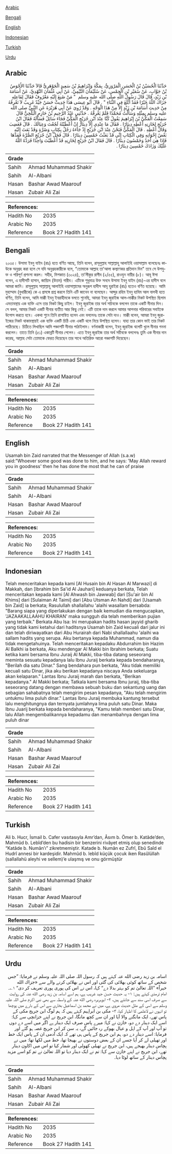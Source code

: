 [Arabic](#arabic)

[Bengali](#bengali)

[English](#english)

[Indonesian](#indonesian)

[Turkish](#turkish)

[Urdu](#urdu)

## Arabic


<div dir="rtl" lang="ar" style={{fontSize:'larger',backgroundColor:'#f8f9fa',padding:20}}>
حَدَّثَنَا الْحُسَيْنُ بْنُ الْحَسَنِ الْمَرْوَزِيُّ، بِمَكَّةَ وَإِبْرَاهِيمُ بْنُ سَعِيدٍ الْجَوْهَرِيُّ قَالاَ حَدَّثَنَا الأَحْوَصُ بْنُ جَوَّابٍ، عَنْ سُعَيْرِ بْنِ الْخِمْسِ، عَنْ سُلَيْمَانَ التَّيْمِيِّ، عَنْ أَبِي عُثْمَانَ النَّهْدِيِّ، عَنْ أُسَامَةَ بْنِ زَيْدٍ، قَالَ قَالَ رَسُولُ اللَّهِ صلى الله عليه وسلم ‏ "‏ مَنْ صُنِعَ إِلَيْهِ مَعْرُوفٌ فَقَالَ لِفَاعِلِهِ جَزَاكَ اللَّهُ خَيْرًا فَقَدْ أَبْلَغَ فِي الثَّنَاءِ ‏"‏ ‏.‏ قَالَ أَبُو عِيسَى هَذَا حَدِيثٌ حَسَنٌ جَيِّدٌ غَرِيبٌ لاَ نَعْرِفُهُ مِنْ حَدِيثِ أُسَامَةَ بْنِ زَيْدٍ إِلاَّ مِنْ هَذَا الْوَجْهِ ‏.‏ وَقَدْ رُوِيَ عَنْ أَبِي هُرَيْرَةَ عَنِ النَّبِيِّ صلى الله عليه وسلم بِمِثْلِهِ وَسَأَلْتُ مُحَمَّدًا فَلَمْ يَعْرِفْهُ ‏.‏ حَدَّثَنِي عَبْدُ الرَّحِيمِ بْنُ حَازِمٍ الْبَلْخِيُّ قَالَ سَمِعْتُ الْمَكِّيَّ بْنَ إِبْرَاهِيمَ يَقُولُ كُنَّا عِنْدَ ابْنِ جُرَيْجٍ الْمَكِّيِّ فَجَاءَ سَائِلٌ فَسَأَلَهُ فَقَالَ ابْنُ جُرَيْجٍ لِخَازِنِهِ أَعْطِهِ دِينَارًا ‏.‏ فَقَالَ مَا عِنْدِي إِلاَّ دِينَارٌ إِنْ أَعْطَيْتُهُ لَجُعْتَ وَعِيَالَكَ ‏.‏ قَالَ فَغَضِبَ وَقَالَ أَعْطِهِ ‏.‏ قَالَ الْمَكِّيُّ فَنَحْنُ عِنْدَ ابْنِ جُرَيْجٍ إِذْ جَاءَهُ رَجُلٌ بِكِتَابٍ وَصُرَّةٍ وَقَدْ بَعَثَ إِلَيْهِ بَعْضُ إِخْوَانِهِ وَفِي الْكِتَابِ إِنِّي قَدْ بَعَثْتُ خَمْسِينَ دِينَارًا ‏.‏ قَالَ فَحَلَّ ابْنُ جُرَيْجٍ الصُّرَّةَ فَعَدَّهَا فَإِذَا هِيَ أَحَدٌ وَخَمْسُونَ دِينَارًا ‏.‏ قَالَ فَقَالَ ابْنُ جُرَيْجٍ لِخَازِنِهِ قَدْ أَعْطَيْتَ وَاحِدًا فَرَدَّهُ اللَّهُ عَلَيْكَ وَزَادَكَ خَمْسِينَ دِينَارًا ‏.‏
</div>
<div style={{backgroundColor:'#f8f9fa',padding:20, marginBottom: 10}}><table> <thead> <tr> <th>Grade</th> <th></th> </tr> </thead> <tbody> <tr><td>Sahih</td><td>Ahmad Muhammad Shakir</td></tr><tr><td>Sahih</td><td>Al-Albani</td></tr><tr><td>Hasan</td><td>Bashar Awad Maarouf</td></tr><tr><td>Hasan</td><td>Zubair Ali Zai</td></tr></tbody></table><table> <thead> <tr> <th>References:</th> <th></th> </tr> </thead> <tbody><tr><td>Hadith No</td><td>2035</td></tr><tr><td>Arabic No</td><td>2035</td></tr><tr><td>Reference</td><td>Book 27 Hadith 141</td></tr></tbody></table></div>

## Bengali


<div dir="ltr" lang="bn" style={{fontSize:'larger',backgroundColor:'#f8f9fa',padding:20}}>
২০৩৫। উসামা ইবনু যাইদ (রাঃ) হতে বর্ণিত আছে, তিনি বলেন, রাসূলুল্লাহ সাল্লাল্লাহু আলাইহি ওয়াসাল্লাম বলেছেনঃ কাউকে অনুগ্রহ করা হলে সে যদি অনুগ্রহকারীকে বলে, “তোমাকে আল্লাহ তা'আলা কল্যাণকর প্রতিদান দিন" তবে সে উপযুক্ত ও পরিপূর্ণ প্রশংসা করল। সহীহ, মিশকাত (৩০২৪), তা’লীকুর রাগীব (২/৫৫), রাওযুন নায়ীর (৮)। আবূ ঈসা বলেন, এ হাদীসটি হাসান, জায়্যিদ (উত্তম) গারীব। এটিকে শুধুমাত্র উক্ত সনদে উসামা ইবনু যাইদ (রাঃ)-এর হাদীস বলে আমরা জানি। রাসূলুল্লাহ সাল্লাল্লাহু আলাইহি ওয়াসাল্লামের অনুরূপ হাদীস আবূ হুরাইরা (রাঃ) হতেও বর্ণিত হয়েছে। আমি মুহাম্মাদ (বুখারীকে) কে এ প্রসঙ্গে প্রশ্ন করলে তিনি এটি জানেন না বলেছেন। আব্দুর রহিম ইবনু হাযিম আল বালখী হতে বর্ণিত, তিনি বলেন, আমি মাক্কী ইবনু ইবরাহীমকে বলতে শুনেছি, আমরা ইবনু জুরাইজ আল-মাক্কীর নিকট উপস্থিত ছিলাম এমতাবস্থায় এক ব্যক্তি এসে তার নিকট কিছু চাইল। ইবনু জুরাইজ তার অর্থ সচিবকে বললেন তাকে একটি দীনার দিন। সে বলল, আমার নিকট একটি দীনার ব্যতীত আর কিছু নেই। এটি তাকে দান করলে আমার আপনার পরিবারের সবাইকে উপোস করতে হবে। একথা শুনে তিনি রাগান্বিত হলেন এবং বললেনঃ তাকে সেটা দাও। মাক্কী বলেন, আমরা ইবনু জুরাইজের নিকট থাকাবস্থায়ই এক ব্যক্তি একটি চিঠি এবং একটি থলে নিয়ে উপস্থিত হলেন। যাহা তার কোন ভাই তার নিকট পাঠিয়েছে। চিঠিতে লিখাছিল আমি পঞ্চাশটি দীনার পাঠাইলাম। বর্ণনাকারী বলেন, ইবনু জুরাইজ থলেটি খুলে দীনার গননা করলেন। তাতে তিনি (৫১) একান্নটি দীনার পেলেন। এতে ইবনু জুরাইজ তার অর্থ সচীবকে বললেনঃ তুমি এক দীনার দান করেছ, আল্লাহ সেটা তোমাকে ফেরত দিয়েছেন তার সাথে অতিরিক্ত আরো পঞ্চাশটি দিয়েছেন।
</div>
<div style={{backgroundColor:'#f8f9fa',padding:20, marginBottom: 10}}><table> <thead> <tr> <th>Grade</th> <th></th> </tr> </thead> <tbody> <tr><td>Sahih</td><td>Ahmad Muhammad Shakir</td></tr><tr><td>Sahih</td><td>Al-Albani</td></tr><tr><td>Hasan</td><td>Bashar Awad Maarouf</td></tr><tr><td>Hasan</td><td>Zubair Ali Zai</td></tr></tbody></table><table> <thead> <tr> <th>References:</th> <th></th> </tr> </thead> <tbody><tr><td>Hadith No</td><td>2035</td></tr><tr><td>Arabic No</td><td>2035</td></tr><tr><td>Reference</td><td>Book 27 Hadith 141</td></tr></tbody></table></div>

## English


<div dir="ltr" lang="en" style={{fontSize:'larger',backgroundColor:'#f8f9fa',padding:20}}>
Usamah bin Zaid narrated that the Messenger of Allah (s.a.w) said:"Whoever some good was done to him, and he says: 'May Allah reward you in goodness' then he has done the most that he can of praise
</div>
<div style={{backgroundColor:'#f8f9fa',padding:20, marginBottom: 10}}><table> <thead> <tr> <th>Grade</th> <th></th> </tr> </thead> <tbody> <tr><td>Sahih</td><td>Ahmad Muhammad Shakir</td></tr><tr><td>Sahih</td><td>Al-Albani</td></tr><tr><td>Hasan</td><td>Bashar Awad Maarouf</td></tr><tr><td>Hasan</td><td>Zubair Ali Zai</td></tr></tbody></table><table> <thead> <tr> <th>References:</th> <th></th> </tr> </thead> <tbody><tr><td>Hadith No</td><td>2035</td></tr><tr><td>Arabic No</td><td>2035</td></tr><tr><td>Reference</td><td>Book 27 Hadith 141</td></tr></tbody></table></div>

## Indonesian


<div dir="ltr" lang="id" style={{fontSize:'larger',backgroundColor:'#f8f9fa',padding:20}}>
Telah menceritakan kepada kami [Al Husain bin Al Hasan Al Marwazi] di Makkah, dan [Ibrahim bin Sa'id Al Jauhari] keduanya berkata, Telah menceritakan kepada kami [Al Ahwash bin Jawwab] dari [Su'air bin Al Khims] dari [Sulaiman At Taimi] dari [Abu Utsman An Nahdi] dari [Usamah bin Zaid] ia berkata; Rasulullah shallallahu 'alaihi wasallam bersabda: "Barang siapa yang diperlakukan dengan baik kemudian dia mengucapkan, 'JAZAAKALLAAHU KHAIRAN' maka sungguh dia telah memberikan pujian yang terbaik." Berkata Abu Isa: Ini merupakan hadits hasan jayyid gharib yang tidak kami ketahui dari haditsnya Usamah bin Zaid kecuali dari jalur ini dan telah diriwayatkan dari Abu Hurairah dari Nabi shallallaahu 'alaihi wa sallam hadits yang serupa. Aku bertanya kepada Muhammad, namun dia tidak mengetahuinya. Telah menceritakan kepadaku Abdurrahim bin Hazim Al Balkhi ia berkata, Aku mendengar Al Makki bin Ibrahim berkata; Suatu ketika kami bersama Ibnu Juraij Al Makki, tiba-tiba datang seseorang meminta sesuatu kepadanya lalu Ibnu Juraij berkata kepada bendaharanya, "Berilah dia satu Dinar." Sang bendahara pun berkata, "Aku tidak memiliki kecuali satu Dinar, jika aku berikan kepadanya niscaya Anda sekeluarga akan kelaparan." Lantas Ibnu Juraij marah dan berkata, "Berikan kepadanya." Al Makki berkata; Tatkala kami bersama Ibnu juraij, tiba-tiba seseorang datang dengan membawa sebuah buku dan sekantung uang dan sebagian sahabatnya telah mengirim pesan kepadanya, "Aku telah mengirim untukmu lima puluh dinar." Lantas Ibnu Juraij membuka kantung tersebut lalu menghitungnya dan ternyata jumlahnya lima puluh satu Dinar. Maka Ibnu Juarij berkata kepada bendaharanya, "Kamu telah memberi satu Dinar, lalu Allah mengembalikannya kepadamu dan menambahnya dengan lima puluh dinar
</div>
<div style={{backgroundColor:'#f8f9fa',padding:20, marginBottom: 10}}><table> <thead> <tr> <th>Grade</th> <th></th> </tr> </thead> <tbody> <tr><td>Sahih</td><td>Ahmad Muhammad Shakir</td></tr><tr><td>Sahih</td><td>Al-Albani</td></tr><tr><td>Hasan</td><td>Bashar Awad Maarouf</td></tr><tr><td>Hasan</td><td>Zubair Ali Zai</td></tr></tbody></table><table> <thead> <tr> <th>References:</th> <th></th> </tr> </thead> <tbody><tr><td>Hadith No</td><td>2035</td></tr><tr><td>Arabic No</td><td>2035</td></tr><tr><td>Reference</td><td>Book 27 Hadith 141</td></tr></tbody></table></div>

## Turkish


<div dir="ltr" lang="tr" style={{fontSize:'larger',backgroundColor:'#f8f9fa',padding:20}}>
Ali b. Hucr, İsmail b. Cafer vasıtasıyla Amr’dan, Âsım b. Ömer b. Katâde’den, Mahmûd b. Lebîd’den bu hadisin bir benzerini rivâyet etmiş olup senedinde “Katâde b. Numân’ı” zikretmemiştir. Katade b. Numân ez Zufrî, Ebû Saîd el Hudrî annesi bir kardeşidir. Mahmûd b. lebîd küçük çocuk iken Rasûlüllah (sallallahü aleyhi ve sellem)’e ulaşmış ve onu görmüştür
</div>
<div style={{backgroundColor:'#f8f9fa',padding:20, marginBottom: 10}}><table> <thead> <tr> <th>Grade</th> <th></th> </tr> </thead> <tbody> <tr><td>Sahih</td><td>Ahmad Muhammad Shakir</td></tr><tr><td>Sahih</td><td>Al-Albani</td></tr><tr><td>Hasan</td><td>Bashar Awad Maarouf</td></tr><tr><td>Hasan</td><td>Zubair Ali Zai</td></tr></tbody></table><table> <thead> <tr> <th>References:</th> <th></th> </tr> </thead> <tbody><tr><td>Hadith No</td><td>2035</td></tr><tr><td>Arabic No</td><td>2035</td></tr><tr><td>Reference</td><td>Book 27 Hadith 141</td></tr></tbody></table></div>

## Urdu


<div dir="rtl" lang="ur" style={{fontSize:'larger',backgroundColor:'#f8f9fa',padding:20}}>
اسامہ بن زید رضی الله عنہ کہتے ہیں کہ رسول اللہ صلی اللہ علیہ وسلم نے فرمایا: ”جس شخص کے ساتھ کوئی بھلائی کی گئی اور اس نے بھلائی کرنے والے سے «جزاك الله خيراً» ”اللہ تعالیٰ تم کو بہتر بدلا دے“ کہا، اس نے اس کی پوری پوری تعریف کر دی“ ۱؎۔ امام ترمذی کہتے ہیں: ۱- یہ حدیث حسن جید غریب ہے، ہم اسے اسامہ بن زید رضی الله عنہ کی روایت سے صرف اسی سند سے جانتے ہیں، ۲- ابوہریرہ رضی الله عنہ کے واسطہ سے بھی نبی اکرم صلی اللہ علیہ وسلم سے اسی کے مثل حدیث مروی ہے، میں نے محمد بن اسماعیل بخاری سے اس کے بارے میں پوچھا تو انہوں نے لاعلمی کا اظہار کیا، ۳- مکی بن ابراہیم کہتے ہیں کہ ہم لوگ ابن جریج مکی کے پاس تھے، ایک مانگنے والا آیا اور ان سے کچھ مانگا، ابن جریج نے اپنے خزانچی سے کہا: اسے ایک دینار دے دو، خازن نے کہا: میرے پاس صرف ایک دینار ہے اگر میں اسے دے دوں تو آپ اور آپ کے اہل و عیال بھوکے رہ جائیں گے، یہ سن کر ابن جریج غصہ ہو گئے اور فرمایا: اسے دینار دے دو، ہم ابن جریج کے پاس ہی تھے کہ ایک آدمی ان کے پاس ایک خط اور تھیلی لے کر آیا جسے ان کے بعض دوستوں نے بھیجا تھا، خط میں لکھا تھا: میں نے پچاس دینار بھیجے ہیں، ابن جریج نے تھیلی کھولی اور شمار کیا تو اس میں اکاون دینار تھے، ابن جریج نے اپنے خازن سے کہا: تم نے ایک دینار دیا تو اللہ تعالیٰ نے تم کو اسے مزید پچاس دینار کے ساتھ لوٹا دیا۔
</div>
<div style={{backgroundColor:'#f8f9fa',padding:20, marginBottom: 10}}><table> <thead> <tr> <th>Grade</th> <th></th> </tr> </thead> <tbody> <tr><td>Sahih</td><td>Ahmad Muhammad Shakir</td></tr><tr><td>Sahih</td><td>Al-Albani</td></tr><tr><td>Hasan</td><td>Bashar Awad Maarouf</td></tr><tr><td>Hasan</td><td>Zubair Ali Zai</td></tr></tbody></table><table> <thead> <tr> <th>References:</th> <th></th> </tr> </thead> <tbody><tr><td>Hadith No</td><td>2035</td></tr><tr><td>Arabic No</td><td>2035</td></tr><tr><td>Reference</td><td>Book 27 Hadith 141</td></tr></tbody></table></div>
